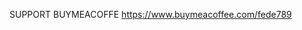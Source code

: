 SUPPORT
BUYMEACOFFE
https://www.buymeacoffee.com/fede789
<!---
fuat8787/fuat8787 is a ✨ special ✨ repository because its `README.md` (this file) appears on your GitHub profile.
You can click the Preview link to take a look at your changes.
--->
